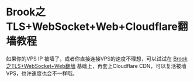 # Brook之TLS+WebSocket+Web+Cloudflare翻墙教程

如果你的VPS IP 被墙了，或者你直接连接VPS的速度不理想，可以试试在 [Brook之TLS+WebSocket+Web翻墙](https://github.com/bannedbook/fanqiang/blob/master/v2ss/Brook%E4%B9%8BTLS%2BWebSocket%E7%BF%BB%E5%A2%99%E6%95%99%E7%A8%8B.md) 基础上，再套上Cloudflare CDN，可以复活被墙VPS，也许速度也会不一样哦。
